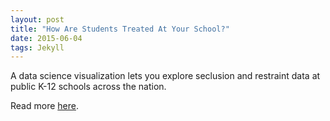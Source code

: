 ```yaml
---
layout: post
title: "How Are Students Treated At Your School?"
date: 2015-06-04
tags: Jekyll
---
```


A data science visualization lets you explore seclusion and restraint data at public K-12 schools across the nation.

Read more [here](http://www.buzzfeed.com/anitamehrotra/how-are-students-punished-at-your-school).